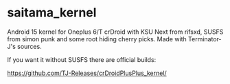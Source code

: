 # saitama_kernel
Android 15 kernel for Oneplus 6/T crDroid with KSU Next from rifsxd, SUSFS from simon punk and some root hiding cherry picks. Made with Terminator-J's sources.

If you want it without SUSFS there are official builds:

https://github.com/TJ-Releases/crDroidPlusPlus_kernel/
